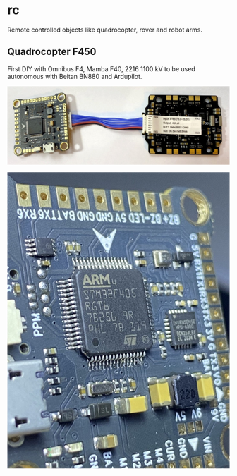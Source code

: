 # rc

Remote controlled objects like quadrocopter, rover and robot arms.

## Quadrocopter F450

First DIY with Omnibus F4, Mamba F40, 2216 1100 kV to be used autonomous with Beitan BN880 and Ardupilot.

![FC and ESC](F450/flightcontroller/wiring_FC_ESC.JPG)

![STM32F405RGT6](F450/flightcontroller/FC.jpg)
